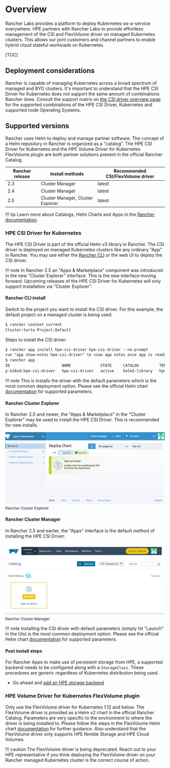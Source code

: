 # Overview

Rancher Labs provides a platform to deploy Kubernetes-as-a-service everywhere. HPE partners with Rancher Labs to provide effortless management of the CSI and FlexVolume driver on managed Kubernetes clusters. This allows our joint customers and channel partners to enable hybrid cloud stateful workloads on Kubernetes.

[TOC]

## Deployment considerations

Rancher is capable of managing Kubernetes across a broad spectrum of managed and BYO clusters. It's important to understand that the HPE CSI Driver for Kubernetes does not support the same amount of combinations Rancher does. Consult the support matrix on [the CSI driver overview page](../../csi_driver/index.md#compatibility_and_support) for the supported combinations of the HPE CSI Driver, Kubernetes and supported node Operating Systems.

## Supported versions

Rancher uses Helm to deploy and manage partner software. The concept of a Helm repository in Rancher is organized as a "catalog". The HPE CSI Driver for Kubernetes and the HPE Volume Driver for Kubernetes FlexVolume plugin are both partner solutions present in the official Rancher Catalog.

| Rancher release | Install methods                   | Recommended CSI/FlexVolume driver |
| --------------- | --------------------------------- | --------------------------------- |
| 2.3             | Cluster Manager                   | latest                            |
| 2.4             | Cluster Manager                   | latest                            |
| 2.5             | Cluster Manager, Cluster Explorer | latest                            |

!!! tip
    Learn more about Catalogs, Helm Charts and Apps in the [Rancher documentation](https://rancher.com/docs/rancher/v2.x/en/catalog/).

### HPE CSI Driver for Kubernetes

The HPE CSI Driver is part of the official Helm v3 library in Rancher. The CSI driver is deployed on managed Kubernetes clusters like any ordinary "App" in Rancher. You may use either the [Rancher CLI](https://rancher.com/docs/rancher/v2.x/en/cli/) or the web UI to deploy the CSI driver.

!!! note
    In Rancher 2.5 an "Apps & Marketplace" component was introduced in the new "Cluster Explorer" interface. This is the new interface moving forward. Upcoming releases of the HPE CSI Driver for Kubernetes will only support installation via "Cluster Explorer".

#### Rancher CLI install

Switch to the project you want to install the CSI driver. For this example, the default project on a managed cluster is being used.

```markdown
$ rancher context current
Cluster:torta Project:Default
```

Steps to install the CSI driver.

```markdown
$ rancher app install hpe-csi-driver hpe-csi-driver --no-prompt
run "app show-notes hpe-csi-driver" to view app notes once app is ready
$ rancher app
ID                       NAME             STATE     CATALOG         TEMPLATE         VERSION
p-k28xd:hpe-csi-driver   hpe-csi-driver   active    helm3-library   hpe-csi-driver   1.3.1
```

!!! note
    This is installs the driver with the default parameters which is the most common deployment option. Please see the official Helm chart [documentation](https://artifacthub.io/packages/helm/hpe-storage/hpe-csi-driver) for supported parameters.

#### Rancher Cluster Explorer

In Rancher 2.5 and newer, the "Apps & Marketplace" in the "Cluster Explorer" may be used to install the HPE CSI Driver. This is recommended for new installs.

![](img/cluster_explorer.png)
<small>Rancher Cluster Explorer</small>

#### Rancher Cluster Manager

In Rancher 2.5 and earlier, the "Apps" interface is the default method of installing the HPE CSI Driver.

![](img/cluster_manager.png)
<small>Rancher Cluster Manager</small>

!!! note
    Installing the CSI driver with default parameters (simply hit "Launch" in the UIs) is the most common deployment option. Please see the official Helm chart [documentation](https://artifacthub.io/packages/helm/hpe-storage/hpe-csi-driver) for supported parameters.

#### Post install steps

For Rancher Apps to make use of persistent storage from HPE, a supported backend needs to be configured along with a `StorageClass`. These procedures are generic regardless of Kubernetes distribution being used.

- Go ahead and [add an HPE storage backend](../../csi_driver/deployment.md#add_an_hpe_storage_backend)

### HPE Volume Driver for Kubernetes FlexVolume plugin

Only use the FlexVolume driver for Kubernetes 1.12 and below. The FlexVolume driver is provided as a Helm v2 chart in the official Rancher Catalog. Parameters are very specific to the environment to where the driver is being installed to. Please follow the steps in the FlexVolume Helm chart [documentation](https://artifacthub.io/packages/helm/hpe-storage/hpe-flexvolume-driver) for further guidance. Also understand that the FlexVolume driver only supports HPE Nimble Storage and HPE Cloud Volumes.

!!! caution
    The FlexVolume driver is being deprecated. Reach out to your HPE representative if you think deploying the FlexVolume driver on your Rancher managed Kubernetes cluster is the correct course of action.
